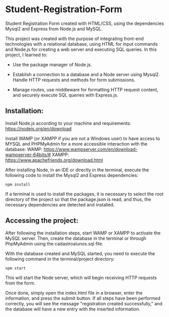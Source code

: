 # Student-Registration-Form
Student Registration Form created with HTML/CSS, using the dependencies Mysql2 and Express from Node.js and MySQL.

This project was created with the purpose of integrating front-end technologies with a relational database, using HTML for input commands and Node.js for creating a web server and executing SQL queries. In this project, I learned to:

* Use the package manager of Node.js.

* Establish a connection to a database and a Node server using Mysql2.
Handle HTTP requests and methods for form submissions.

* Manage routes, use middleware for formatting HTTP request content, and securely execute SQL queries with Express.js.

## Installation:
Install Node.js according to your machine and requirements:
https://nodejs.org/en/download

Install WAMP (or XAMPP if you are not a Windows user) to have access to MYSQL and PHPMyAdmin for a more accessible interaction with the database:
WAMP: https://www.wampserver.com/en/download-wampserver-64bits/#
XAMPP: https://www.apachefriends.org/download.html

After installing Node, in an IDE or directly in the terminal, execute the following code to install the Mysql2 and Express dependencies:

`npm install`

If a terminal is used to install the packages, it is necessary to select the root directory of the project so that the package.json is read, and thus, the necessary dependencies are detected and installed.

## Accessing the project:

After following the installation steps, start WAMP or XAMPP to activate the MySQL server. Then, create the database in the terminal or through PhpMyAdmin using the cadastroalunos.sql file.

With the database created and MySQL started, you need to execute the following command in the terminal/project directory:

`npm start`

This will start the Node server, which will begin receiving HTTP requests from the form.

Once done, simply open the index.html file in a browser, enter the information, and press the submit button. If all steps have been performed correctly, you will see the message "registration created successfully," and the database will have a new entry with the inserted information.
